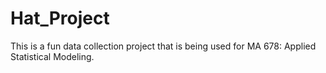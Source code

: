 # Hat_Project
This is a fun data collection project that is being used for MA 678: Applied Statistical Modeling.
